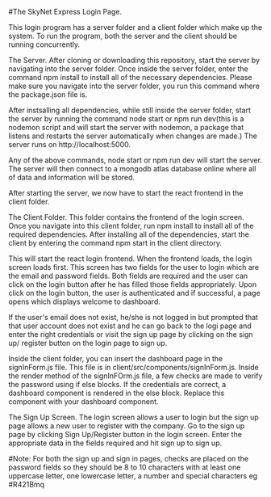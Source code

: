 #The SkyNet Express Login Page.

This login program has a server folder and a client folder which make up the system.
To run the program, both the server and the client should be running concurrently.

The Server.
After cloning or downloading this repository, start the server by navigating into the server folder. Once inside the server folder, enter the command npm install to install all of the necessary dependencies. Please make sure you navigate into the server folder, you run this command where the package.json file is. 

After instsalling all dependencies, while still inside the server folder, start the server by running the command node start or npm run dev(this is a nodemon script and will start the server with nodemon, a package that listens and restarts the server automatically when changes are made.) The server runs on http://localhost:5000.

Any of the above commands, node start or npm run dev will start the server. The server will then connect to a mongodb atlas database online where all of data and information will be stored. 

After starting the server, we now have to start the react frontend in the client folder.


The Client Folder.
This folder contains the frontend of the login screen. Once you navigate into this client folder, run npm install to install all of the required dependencies. After installing all of the dependencies, start the client by entering the command npm start in the client directory.

This will start the react login frontend. When the frontend loads, the login screen loads first. This screen has two fields for the user to login which are the email and password fields. Both fields are required and the user can click on the login button after he has filled those fields appropriately. Upon click on the login button, the user is authenticated and if successful, a page opens which displays welcome to dashboard. 

If the user's email does not exist, he/she is not logged in but prompted that that user account does not exist and he can go back to the logi page and enter the right credentials or visit the sign up page by clicking on the sign up/ register button on the login page to sign up.

Inside the client folder, you can insert the dashboard page in the signInForm.js file. This file is in client/src/components/signInForm.js. 
Inside the render method of the signInFOrm.js file, a few checks are made to verify the password using if else blocks. If the credentials are correct, a dashboard component 
<DashBoard /> is rendered in the else block. Replace this component with your dashboard component. 



The Sign Up Screen.
The login screen allows a user to login but the sign up page allows a new user to register with the company. Go to the sign up page by clicking Sign Up/Register button in the login screen. Enter the appropriate data in the fields required and hit sign up to sign up.

#Note: For both the sign up and sign in pages,  checks are placed on the password fields so they should be 8 to 10 characters with at least one uppercase letter, one lowercase letter, a number and special characters eg #R421Bmq

